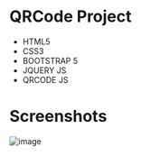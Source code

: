 # QRCode Project
<ul>
  <li>HTML5</li>
  <li>CSS3</li>
  <li>BOOTSTRAP 5</li>
  <li>JQUERY JS</li>
  <li>QRCODE JS</li>
</ul>

# Screenshots
![image](https://github.com/eren-smsekk/26--QRCode-Project/assets/115400485/9aee0bad-9f1c-4ee3-8438-9dcbc1a2a9dd)
